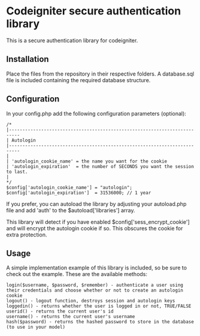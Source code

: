 Codeigniter secure authentication library
=========================================

This is a secure authentication library for codeigniter.

Installation
------------

Place the files from the repository in their respective folders. A database.sql file is included containing the required database structure.


Configuration
-------------

In your config.php add the following configuration parameters (optional):

    /*
    |--------------------------------------------------------------------------
    | Autologin
    |--------------------------------------------------------------------------
    |
    | 'autologin_cookie_name' = the name you want for the cookie
    | 'autologin_expiration'  = the number of SECONDS you want the session to last.
    |
    */
    $config['autologin_cookie_name'] = "autologin";
    $config['autologin_expiration']  = 31536000; // 1 year

If you prefer, you can autoload the library by adjusting your autoload.php file and add 'auth' to the $autoload['libraries'] array.

This library will detect if you have enabled $config['sess_encrypt_cookie'] and will encrypt the autologin cookie if so. This obscures the cookie for extra protection.
	
Usage
-----

A simple implementation example of this library is included, so be sure to check out the example. These are the available methods:

    login($username, $password, $remember) - authenticate a user using their credentials and choose whether or not to create an autologin cookie
    logout() - logout function, destroys session and autologin keys
    loggedin() - returns whether the user is logged in or not, TRUE/FALSE
    userid() - returns the current user's id
    username() - returns the current user's username
    hash($password) - returns the hashed password to store in the database (to use in your model)